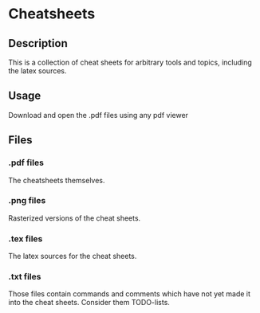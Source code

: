 # Cheatsheets
## Description

This is a collection of cheat sheets for arbitrary tools and topics, including the latex sources.

## Usage

Download and open the .pdf files using any pdf viewer

## Files
### .pdf files

The cheatsheets themselves.

### .png files

Rasterized versions of the cheat sheets.

### .tex files

The latex sources for the cheat sheets.

### .txt files

Those files contain commands and comments which have not yet made it into the cheat sheets. Consider them TODO-lists.
